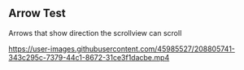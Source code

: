 ## Arrow Test

Arrows that show direction the scrollview can scroll


https://user-images.githubusercontent.com/45985527/208805741-343c295c-7379-44c1-8672-31ce3f1dacbe.mp4

